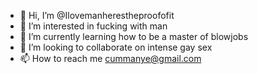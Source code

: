 - 👋 Hi, I’m @Ilovemanherestheproofofit
- 👀 I’m interested in fucking with man
- 🌱 I’m currently learning how to be a master of blowjobs
- 💞️ I’m looking to collaborate on intense gay sex
- 📫 How to reach me cummanye@gmail.com

<!---
Ilovemanherestheproofofit/Ilovemanherestheproofofit is a ✨ special ✨ repository because its `README.md` (this file) appears on your GitHub profile.
You can click the Preview link to take a look at your changes.
--->

